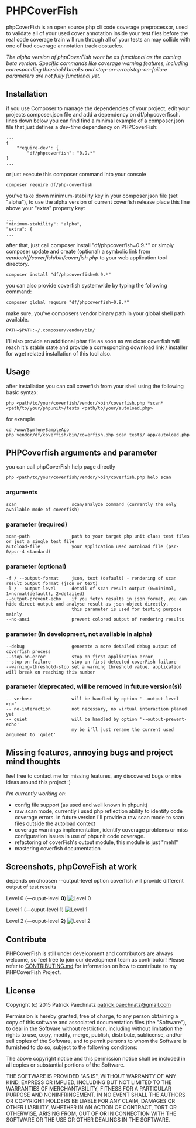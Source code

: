 # PHPCoverFish

phpCoverFish is an open source php cli code coverage preprocessor, used to validate all of your used cover annotation inside your test files before the real code coverage train will run through all of your tests an may collide with one of bad coverage annotation track obstacles.

*The alpha version of phpCoverFish wont be as functional as the coming beta version. Specific commands like coverage warning features, including corresponding threshold breaks and stop-on-error/stop-on-failure parameters are not fully functional yet.*


## Installation

if you use Composer to manage the dependencies of your project, edit your projects composer.json file and add a dependency on df/phpcoverfisch. lines down below you can find find a minimal example of a composer.json file that just defines a *dev-time* dependency on PHPCoverFish:

    ...
    {
        "require-dev": {
            "df/phpcoverfish": "0.9.*"
    }
    ...
    
or just execute this composer command into your console

    composer require df/php-coverfish

you've take down minimum-stability key in your composer.json file (set "alpha"), to use the alpha version of current coverfish release
place this line above your "extra" property key:

    ...
    "minimum-stability": "alpha",
    "extra": {
    ...

after that, just call composer install "df/phpcoverfish=0.9.*" or simply composer update and create (optional) a symbolic link from *vendor/df/coverfish/bin/coverfish.php* to your web application tool directory.

    composer install "df/phpcoverfish=0.9.*"

you can also provide coverfish systemwide by typing the following command:

    composer global require "df/phpcoverfish=0.9.*"

make sure, you've composers vendor binary path in your global shell path available.

    PATH=$PATH:~/.composer/vendor/bin/

I'll also provide an additional phar file as soon as we close coverfish will reach it's stable state and provide a corresponding download link / installer for wget related installation of this tool also.


## Usage

after installation you can call coverfish from your shell using the following basic syntax:

    php <path/to/your/coverfish/vendor/>bin/coverfish.php *scan* <path/to/your/phpunit>/tests <path/to/your/autoload.php>

for example

    cd /www/SymfonySampleApp
    php vendor/df/coverfish/bin/coverfish.php scan tests/ app/autoload.php


## PHPCoverfish arguments and parameter

you can call phpCoverFish help page directly

    php <path/to/your/coverfish/vendor/>bin/coverfish.php help scan

### arguments

    scan                     scan/analyze command (currently the only available mode of coverfish)

### parameter (required)

    scan-path                path to your target php unit class test files or just a single test file
    autoload-file            your application used autoload file (psr-0/psr-4 standard)

### parameter (optional)

    -f / --output-format     json, text (default) - rendering of scan result output format (json or text)
    -l / --output-level      detail of scan result output (0=minimal, 1=normal(default), 2=detailed)
    --output-prevent-echo    if you fetch results in json format, you can hide direct output and analyse result as json object directly,
                             this parameter is used for testing purpose mainly
    --no-ansi                prevent colored output of rendering results
    
### parameter (in development, not available in alpha)    
    
    --debug                  generate a more detailed debug output of coverfish process
    --stop-on-error          stop on first application error
    --stop-on-failure        stop on first detected coverFish failure 
    --warning-threshold-stop set a warning threshold value, application will break on reaching this number

### parameter (deprecated, will be removed in future version(s))

    -- verbose               will be handled by option '--output-level <n>'
    -- no-interaction        not necessary, no virtual interaction planed yet
    -- quiet                 will be handled by option '--output-prevent-echo'
                             my be i'll just rename the current used argument to 'quiet'

## Missing features, annoying bugs and project mind thoughts

feel free to contact me for missing features, any discovered bugs or nice ideas
around this project :)

*I'm currently working on*: 

- config file support (as used and well known in phpunit)
- raw scan mode, currently i used php reflection ability to identify code coverage errors. in future version i'll provide a raw scan mode to scan files outside the autoload context
- coverage warnings implementation, identify coverage problems or miss configuration issues in use of phpunit code coverage.
- refactoring of coverFish's output module, this module is just "meh!"
- mastering coverfish documentation


## Screenshots, phpCoveFish at work

depends on choosen --output-level option coverfish will provide different output of test results

Level 0 (—ouput-level **0**)
![Level 0](https://dl.dropbox.com/s/7b6nptkbyiowrx4/ss-output-level-0.png)

Level 1 (—ouput-level **1**)
![Level 1](https://dl.dropbox.com/s/xk43g0gu1ccqtlw/ss-output-level-1.png)

Level 2 (—ouput-level **2**)
![Level 2](https://dl.dropbox.com/s/voyqmf5g9q42ana/ss-output-level-2.png)



## Contribute

PHPCoverFish is still under development and contributors are always welcome, so feel free to join our development team as contributor! Please refer to [CONTRIBUTING.md](https://github.com/dunkelfrosch/phpcoverfish/blob/master/CONTRIBUTING.md) for information on how to contribute to my PHPCoverFish Project.


## License

Copyright (c) 2015 Patrick Paechnatz <patrick.paechnatz@gmail.com>
                                                                           
Permission is hereby granted,  free of charge,  to any  person obtaining a 
copy of this software and associated documentation files (the "Software"),
to deal in the Software without restriction,  including without limitation
the rights to use,  copy, modify, merge, publish,  distribute, sublicense,
and/or sell copies  of the  Software,  and to permit  persons to whom  the
Software is furnished to do so, subject to the following conditions:       
                                                                           
The above copyright notice and this permission notice shall be included in 
all copies or substantial portions of the Software.
                                                                           
THE SOFTWARE IS PROVIDED "AS IS", WITHOUT WARRANTY OF ANY KIND, EXPRESS OR IMPLIED, INCLUDING  BUT NOT  LIMITED TO THE WARRANTIES OF MERCHANTABILITY, FITNESS FOR A PARTICULAR  PURPOSE AND  NONINFRINGEMENT.  IN NO EVENT SHALL THE AUTHORS OR COPYRIGHT HOLDERS BE LIABLE FOR ANY CLAIM, DAMAGES OR OTHER LIABILITY,  WHETHER IN AN ACTION OF CONTRACT,  TORT OR OTHERWISE,  ARISING
FROM,  OUT OF  OR IN CONNECTION  WITH THE  SOFTWARE  OR THE  USE OR  OTHER DEALINGS IN THE SOFTWARE.                                                  
